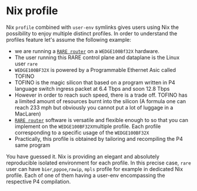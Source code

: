 # Nix profile
Nix `profile` combined with `user-env` symlinks gives users using Nix the possibility to enjoy multiple distinct profiles. 
In order to understand the profiles feature let's assume the following example:
* we are running a [`RARE router`](https://wiki.geant.org/display/RARE) on a `WEDGE100Bf32X` hardware.
* The user running this RARE control plane and dataplane is the Linux user `rare`
* `WEDGE100BF32X` is powered by a Programmable Ethernet Asic called TOFINO
* TOFINO is the magic silicon that based on a program written in P4 language switch ingress packet at 6.4 Tbps and soon 12.8 Tbps
* However in order to reach such speed, there is a trade off. TOFINO has a limited amount of resources burnt into the silicon
  (A formula one can reach 233 mph but obviously you cannot put a lot of luggage in a MacLaren)
* [`RARE router`](https://wiki.geant.org/display/RARE) software is versatile and flexible enough to so that you can implement on the `WEDGE100BF32X`multiple profile. Each profile corresponding to a specific usage of the `WEDGE100BF32X`
* Practically, this profile is obtained by tailoring and recompiling the P4 same program

You have guessed it. Nix is providing an elegant and absolutely reproducible isolated environment for each profile.
In this precise case, `rare` user can have `bier`,`pppoe`,`rawip`, `mpls` profile for example in dedicated Nix profile. Each of one of them having a user-env encompassing the respective P4 compilation.
